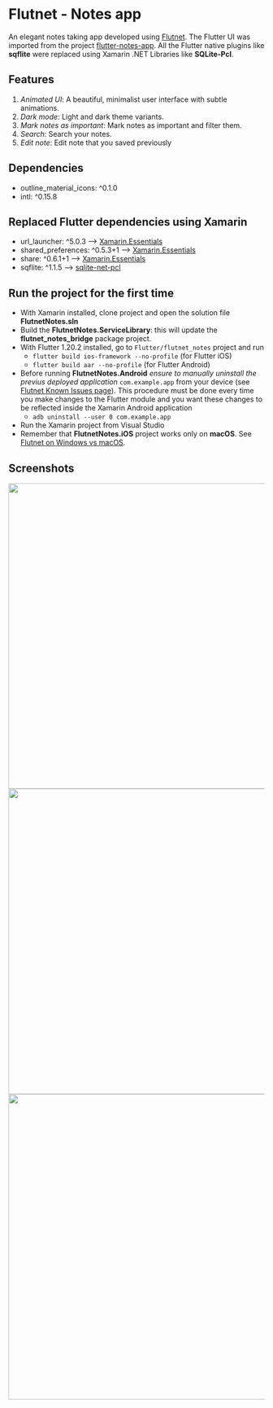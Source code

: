 # Flutnet - Notes app

An elegant notes taking app developed using [Flutnet](https://www.flutnet.com). The Flutter UI was imported from the project [flutter-notes-app](https://github.com/roshanrahman/flutter-notes-app). All the Flutter native plugins like **sqflite** were replaced using Xamarin .NET Libraries like **SQLite-Pcl**. 

## Features

1. *Animated UI*: A beautiful, minimalist user interface with subtle animations.
2. *Dark mode*: Light and dark theme variants.
3. *Mark notes as important*: Mark notes as important and filter them.
4. *Search*: Search your notes.
5. *Edit note*: Edit note that you saved previously

## Dependencies

- outline_material_icons: ^0.1.0
- intl: ^0.15.8

## Replaced Flutter dependencies using Xamarin

- url_launcher: ^5.0.3 --> [Xamarin.Essentials](https://www.nuget.org/packages/Xamarin.Essentials/)
- shared_preferences: ^0.5.3+1 --> [Xamarin.Essentials](https://www.nuget.org/packages/Xamarin.Essentials/)
- share: ^0.6.1+1 --> [Xamarin.Essentials](https://www.nuget.org/packages/Xamarin.Essentials/)
- sqflite: ^1.1.5 --> [sqlite-net-pcl](https://www.nuget.org/packages/sqlite-net-pcl/)

## Run the project for the first time

- With Xamarin installed, clone project and open the solution file **FlutnetNotes.sln**
- Build the **FlutnetNotes.ServiceLibrary**: this will update the **flutnet_notes_bridge** package project.
- With Flutter 1.20.2 installed, go to `Flutter/flutnet_notes` project and run 
    - `flutter build ios-framework --no-profile` (for Flutter iOS)
    - `flutter build aar --no-profile` (for Flutter Android)
- Before running **FlutnetNotes.Android** _ensure to manually uninstall the previus deployed application_ `com.example.app` from your device (see [Flutnet Known Issues page](https://www.flutnet.com/Download/Release-Notes/Known-Issues)). This procedure must be done every time you make changes to the Flutter module and you want these changes to be reflected inside the Xamarin Android application
    - `adb uninstall --user 0 com.example.app`
- Run the Xamarin project from Visual Studio
- Remember that **FlutnetNotes.iOS** project works only on **macOS**. See [Flutnet on Windows vs macOS](https://www.flutnet.com/Documentation/Getting-Started/Flutnet-on-Windows-vs-macOS).

## Screenshots

<img src="github_assets/app.png" height="600">
<img src="github_assets/app2.png" height="600">
<img src="github_assets/app3.png" height="600">


